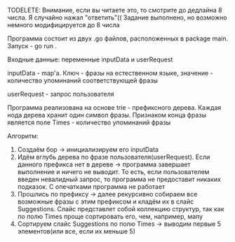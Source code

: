 TODELETE: Внимание, если вы читаете это, то смотрите до дедлайна 8 числа. Я случайно нажал "ответить"(( Задание выполнено, но возможно немного модифицируется до 8 числа

Программа состоит из двух .go файлов, расположенных в package main. Запуск - go run .

Входные данные: переменные inputData и userRequest

inputData - map'а. Ключ - фразы на естественном языке, значение - количество упоминаний соответствующей фразы

userRequest - запрос пользователя

Программа реализована на основе trie - префиксного дерева. Каждая нода дерева хранит один символ фразы. Признаком конца фразы является поле Times - количество упоминаний фразы

Алгоритм:
1) Создаём бор -> инициализируем его inputData
2) Идём вглубь дерева по фразе пользователя(userRequest). Если данного префикса нет в дереве ->  программа завершает выполнение и ничего не выводит. То есть, если пользователем введен невалидный запрос, то программа не предоставит никаких подказок. С опечатками программа не работает
3) Прошлись по префиксу -> далее рекурсивно собираем все возможные фразы с этим префиксом и кладём их в слайс Suggestions. Слайс представлет собой коллекцию структур, так как по полю Times проще сортировать его, чем, например, мапу
4) Сортируем слайc Suggestions по полю Times -> выводим первые 5 элементов(или все, если их меньше 5)
